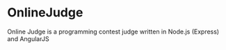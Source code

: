 OnlineJudge
===========

Online Judge is a programming contest judge written in Node.js (Express) and AngularJS
